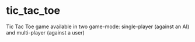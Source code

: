 # tic_tac_toe
Tic Tac Toe game available in two game-mode: single-player (against an AI) and multi-player (against a user)
